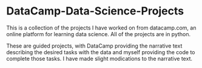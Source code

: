# DataCamp-Data-Science-Projects

This is a collection of the projects I have worked on from datacamp.com, an online platform for learning data science. All of the projects are in python. 

These are guided projects, with DataCamp providing the narrative text describing the desired tasks with the data and myself providing the code to complete those tasks. I have made slight modications to the narrative text.
